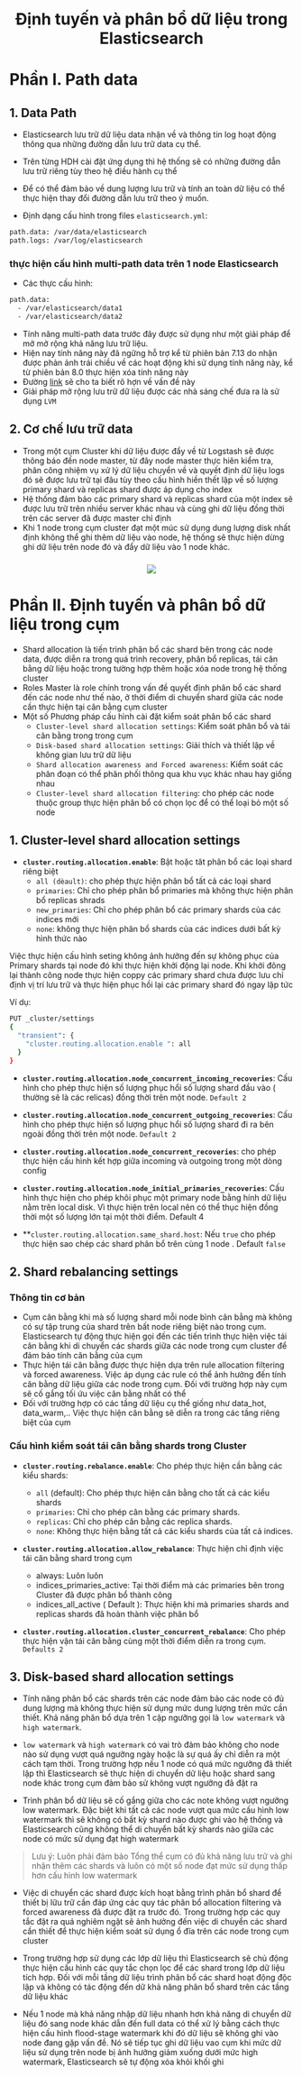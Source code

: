 <h1 align="center">Định tuyến và phân bổ dữ liệu trong Elasticsearch</h1>

# Phần I. Path data
## 1. Data Path
- Elasticsearch lưu trữ dữ liệu data nhận về và thông tin log hoạt động thông qua những đường dẫn lưu trữ data cụ thể.
- Trên từng HDH cài đặt ứng dụng thì hệ thống sẽ có những đường dẫn lưu trữ riêng tùy theo hệ điều hành cụ thể
- Để có thể đảm bảo về dung lượng lưu trữ và tính an toàn dữ liệu có thể thực hiện thay đổi đường dẫn lưu trữ theo ý muốn.

- Định dạng cấu hình trong files `elasticsearch.yml`:
```sh
path.data: /var/data/elasticsearch
path.logs: /var/log/elasticsearch
```
### thực hiện cấu hình multi-path data trên 1 node Elasticsearch
- Các thực cấu hình:
```sh
path.data: 
  - /var/elasticsearch/data1
  - /var/elasticsearch/data2
```
- Tính năng multi-path data trước đây được sử dụng như một giải pháp để mở mở rộng khả năng lưu trữ liệu.
- Hiện nay tính năng này đã ngững hỗ trợ kể từ phiên bản 7.13 do nhận được phản ảnh trái chiều về các hoạt động khi sử dụng tính năng này, kể từ phiên bản 8.0 thực hiện xóa tính năng này
- Đường [link](https://github.com/elastic/elasticsearch/issues/71205) sẽ cho ta biết rõ hợn về vấn đề này
- Giải pháp mở rộng lưu trữ dữ liệu được các nhà sáng chế đưa ra là sử dụng `LVM`
## 2. Cơ chế lưu trữ data
- Trong một cụm Cluster khi dữ liệu được đẩy về từ Logstash sẽ được thông báo đến node master, từ đây node master thực hiên kiểm tra, phân công nhiệm vụ xử lý dữ liệu chuyển về và quyết định dữ liệu logs đó sẽ được lưu trữ tại đâu tùy theo cấu hình hiền thết lập về số lượng primary shard và replicas shard được áp dụng cho index 
- Hệ thống đảm bảo các primary shard và replicas shard của một index sẽ được lưu trữ trên nhiều server khác nhau và cùng ghi dữ liệu đồng thời trên các server đã được master chỉ định
- Khi 1 node trong cụm cluster đạt một múc sử dụng dung lượng disk nhất định không thể ghi thêm dữ liệu vào node, hệ thống sẽ thực hiện dừng ghi dữ liệu trên node đó và đẩy dữ liệu vào 1 node khác. 

<h3 align="center"><img src="../../../../../ELK-Stack/03-Images/dosc/51.png"></h3>

# Phần II. Định tuyến và phân bổ dữ liệu trong cụm
- Shard allocation là tiến trình phân bổ các shard bên trong các node data, được diễn ra trong quá trình recovery, phân bổ replicas, tái cân bằng dữ liệu hoặc trong tường hợp thêm hoặc xóa node trong hệ thống cluster
- Roles Master là role chính trong vấn đề quyết định phân bổ các shard đến các node như thế nào, ở thời điểm di chuyển shard giữa các node cần thực hiện tại cân bằng cụm cluster 
- Một số Phương pháp cấu hình cài đặt kiểm soát phân bổ các shard
  - `Cluster-level shard allocation settings`: Kiểm soát phân bổ và tái cân bằng trong trong cụm
  - `Disk-based shard allocation settings`: Giải thích và thiết lập về không gian lưu trữ dữ liệu
  - `Shard allocation awareness and Forced awareness`: Kiểm soát các phân đoạn có thể phân phối thông qua khu vục khác nhau hay giống nhau
  - `Cluster-level shard allocation filtering`: cho phép các node thuộc group thực hiện phân bổ có chọn lọc để có thể loại bỏ một số node

## 1. Cluster-level shard allocation settings

- **`cluster.routing.allocation.enable`**: Bật hoặc tăt phân bổ  các loại shard riêng biệt
  - `all (dèault)`: cho phép thực hiện phân bổ tất cả các loại shard
  - `primaries`: Chỉ cho phép phân bổ primaries mà không thực hiện phân bổ replicas shrads
  - `new_primaries`: Chỉ cho phép phân bổ các  primary shards của các indices mới
  - `none`: không thực hiện phân bổ shards của các indices dưới bất kỳ hình thức nào

Việc thực hiện cấu hình seting không ảnh hưởng đến sự không phục của Primary shards tại node đó khi thực hiện khởi động lại node. Khi khởi đông lại thành công node thực hiện coppy các primary shard chưa được lưu chỉ định vị trí lưu trữ và thực hiện phục hồi lại các primary shard đó ngay lập tức 

Ví dụ: 
```sh
PUT _cluster/settings
{
  "transient": {
    "cluster.routing.allocation.enable ": all
  }
}
```

- **`cluster.routing.allocation.node_concurrent_incoming_recoveries`**: Cấu hình cho phép thực hiện số lượng phục hổi số lượng shard đầu vào ( thường sẽ là các relicas) đồng thời trên một node. `Default 2`

- **`cluster.routing.allocation.node_concurrent_outgoing_recoveries`**: Cấu hình cho phép thực hiện số lượng phục hổi số lượng shard đi ra bên ngoài đồng thời trên một node. `Default 2`

- **`cluster.routing.allocation.node_concurrent_recoveries`**: cho phép thực hiện cấu hình kết hợp giữa incoming và outgoing trong một dòng config

- **`cluster.routing.allocation.node_initial_primaries_recoveries`**: Cấu hình thực hiện cho phép khôi phục một primary node bằng hính dữ liệu nằm trên local disk. Vì thực hiện trên local nên có thể thục hiện đồng thời một số lượng lớn tại một thời điểm. Default 4

- **`cluster.routing.allocation.same_shard.host`: Nếu `true` cho phép thực hiện sao chép các shard phân bổ  trên cùng 1 node . Default `false`

## 2. Shard rebalancing settings
### Thông tin cơ bản
- Cụm cân bằng khi mà số lượng shard mỗi node bình cân bằng mà không có sự tập trung của shard trên bất node riêng biệt nào trong cụm. Elasticsearch tự động thực hiện gọi đến các tiến trình thực hiện việc tái cân bằng khi di chuyển các shards giữa các node trong cụm cluster để đảm bảo tính cân bằng của cụm
- Thực hiện tái cân bằng được thực hiện dựa trên rule allocation filtering và forced awareness. Việc áp dụng các rule có thể ảnh hưởng đến tính cân bằng dữ liệu giữa các node trong cụm. Đối với trường hợp này cụm sẽ cố gắng tối ứu việc cân bằng nhất có thể
- Đối với trường hợp có các tầng dữ liệu cụ thể giống như data_hot, data_warm,.. Việc thực hiện cân bằng sẽ diễn ra trong các tầng riêng biệt của cụm

### Cấu hình kiểm soát tái cân bằng shards trong Cluster

- **`cluster.routing.rebalance.enable`**: Cho phép thực hiện cần bằng các kiểu shards:
  - `all` (default): Cho phép thực hiện cân bằng cho tất cả các kiểu shards
  - `primaries`: Chỉ cho phép cân bằng các primary shards.
  - `replicas`: Chỉ cho phép cân bằng các replica shards.
  - `none`: Không thực hiện bằng tất cả các kiểu shards của tất cả indices.

- **`cluster.routing.allocation.allow_rebalance`**: Thực hiện chỉ định việc tái cân bằng shard trong cụm
  - always: Luôn luôn
  - indices_primaries_active: Tại thời điểm mà các primaries bên trong Cluster đã được phân bổ thành công
  - indices_all_active ( Default ): Thực hiện khi mà primaries shards and replicas shards đã hoàn thành việc phân bổ

- **`cluster.routing.allocation.cluster_concurrent_rebalance`**: Cho phép thực hiện vận tái cân bằng cùng một thời điểm diễn ra trong cụm. `Defaults 2`

## 3. Disk-based shard allocation settings
- Tính năng phân bổ các shards trên các node đảm bảo các node có đủ dung lượng mà không thực hiện sử dụng mức dung lượng trên mức cần thiết. Khả năng phân bổ dựa trên 1 cặp ngưỡng gọi là `low watermark` và `high watermark`. 
- `low watermark` và `high watermark` có vai trò đảm bảo không cho node nào sử dụng vượt quá ngưỡng ngày hoặc là sự quá ấy chỉ diễn ra một cách tạm thời. Trong trường hợp nếu 1 node có quá mức ngưỡng đã thiết lập thì Elasticsearch sẽ thực hiện di chuyển dữ liệu hoặc shard sang node khác trong cụm đảm bảo sử không vượt ngưỡng đã đặt ra

- Trình phân bổ dữ liệu sẽ cố gắng giữa cho các note không vượt ngưỡng low watermark. Đặc biệt khi tất cả các node vượt qua mức cấu hình low watermark thì sẽ không có bất kỳ shard nào được ghi vào hệ thống và Elasticsearch cũng không thể di chuyển bất kỳ shards nào giữa các node có mức sử dụng đạt high watermark

> Lưu ý: Luôn phải đảm bảo Tổng thể cụm có đủ khả năng lưu trữ và ghi nhận thêm các shards và luôn có một số node đạt mức sử dụng thấp hơn cấu hình low watermark


- Việc di chuyển các shard được kích hoạt bằng trình phân bổ shard để thiết bị lữu trữ cần đáp ứng các quy tác phân bổ  allocation filtering và forced awareness đã được đặt ra trước đó. Trong trường hợp các quy tắc đặt ra quá nghiêm ngặt sẽ ảnh hưởng đến việc di chuyển các shard cần thiết để thực hiện kiểm soát sử dụng ổ đĩa trên các node trong cụm cluster

- Trong trường hợp sử dụng các lớp dữ liệu thì Elasticsearch sẽ chủ động thực hiện cấu hình các quy tắc chọn lọc để các shard trong lớp dữ liệu tích hợp. Đối với mỗi tầng dữ liệu trình phân bổ các shard hoạt động độc lập và không có tác động đến dữ khả năng phân bổ shard trên các tầng dữ liệu khác

- Nếu 1 node mà khả năng nhập dữ liệu nhanh hơn khả năng di chuyển dữ liệu đó sang node khác dẫn đến full data có thể xử lý bằng cách thực hiện cấu hình flood-stage watermark khi đó dữ liệu sẽ không ghi vào node đang gặp vấn đề. Nó sẽ tiếp tục ghi dữ liệu vao cụm khi mức dữ liệu sử dụng trên node bị ảnh hưởng giảm xuống dưới mức high watermark, Elasticsearch sẽ tự động xóa khỏi khối ghi